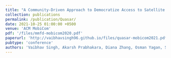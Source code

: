 ```yaml
---
title: "A Community-Driven Approach to Democratize Access to Satellite Ground Stations"
collection: publications
permalink: /publication/Quasar/
date: 2021-10-25 01:00:00 +0500
venue: 'ACM MobiCom'
pdf: '/files/mmfd-mobicom2020.pdf'
paperurl: 'http://vaibhavsingh96.github.io/files/quasar-mobicom2021.pdf'
pubtype: 'conference'
authors: 'Vaibhav Singh, Akarsh Prabhakara, Diana Zhang, Osman Yagan, Swarun Kumar'
---
```

